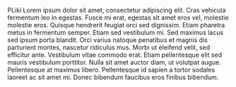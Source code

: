 PLiki Lorem ipsum dolor sit amet, consectetur adipiscing elit. Cras vehicula fermentum leo in egestas. Fusce mi erat, egestas sit amet eros vel, molestie molestie eros. Quisque hendrerit feugiat orci sed dignissim. Etiam pharetra metus in fermentum semper. Etiam sed vestibulum mi. Sed maximus lacus sed ipsum porta blandit. Orci varius natoque penatibus et magnis dis parturient montes, nascetur ridiculus mus. Morbi ut eleifend velit, sed efficitur ante. Vestibulum vitae commodo erat. Etiam pellentesque elit sed mauris vestibulum porttitor. Nulla sit amet auctor diam, ut volutpat augue. Pellentesque at maximus libero. Pellentesque id sapien a tortor sodales laoreet ac sit amet mi. Donec bibendum faucibus eros finibus bibendum. 